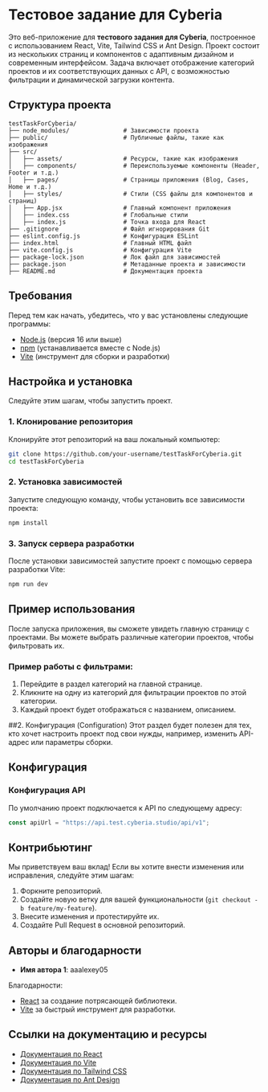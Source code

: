 # Тестовое задание для Cyberia

Это веб-приложение для **тестового задания для Cyberia**, построенное с использованием React, Vite, Tailwind CSS и Ant Design. Проект состоит из нескольких страниц и компонентов с адаптивным дизайном и современным интерфейсом. Задача включает отображение категорий проектов и их соответствующих данных с API, с возможностью фильтрации и динамической загрузки контента.

## Структура проекта

```plaintext
testTaskForCyberia/
├── node_modules/               # Зависимости проекта
├── public/                     # Публичные файлы, такие как изображения
├── src/
│   ├── assets/                 # Ресурсы, такие как изображения
│   ├── components/             # Переиспользуемые компоненты (Header, Footer и т.д.)
│   ├── pages/                  # Страницы приложения (Blog, Cases, Home и т.д.)
│   ├── styles/                 # Стили (CSS файлы для компонентов и страниц)
│   ├── App.jsx                 # Главный компонент приложения
│   ├── index.css               # Глобальные стили
│   ├── index.js                # Точка входа для React
├── .gitignore                  # Файл игнорирования Git
├── eslint.config.js            # Конфигурация ESLint
├── index.html                  # Главный HTML файл
├── vite.config.js              # Конфигурация Vite
├── package-lock.json           # Лок файл для зависимостей
├── package.json                # Метаданные проекта и зависимости
├── README.md                   # Документация проекта
```

## Требования

Перед тем как начать, убедитесь, что у вас установлены следующие программы:

- [Node.js](https://nodejs.org/) (версия 16 или выше)
- [npm](https://www.npmjs.com/) (устанавливается вместе с Node.js)
- [Vite](https://vitejs.dev/) (инструмент для сборки и разработки)

## Настройка и установка

Следуйте этим шагам, чтобы запустить проект.

### 1. Клонирование репозитория

Клонируйте этот репозиторий на ваш локальный компьютер:

```bash
git clone https://github.com/your-username/testTaskForCyberia.git
cd testTaskForCyberia
```

### 2. Установка зависимостей
Запустите следующую команду, чтобы установить все зависимости проекта:
```bash
npm install
```

### 3. Запуск сервера разработки
После установки зависимостей запустите проект с помощью сервера разработки Vite:
```bash
npm run dev
```

## Пример использования

После запуска приложения, вы сможете увидеть главную страницу с проектами. Вы можете выбрать различные категории проектов, чтобы фильтровать их.

### Пример работы с фильтрами:

1. Перейдите в раздел категорий на главной странице.
2. Кликните на одну из категорий для фильтрации проектов по этой категории.
3. Каждый проект будет отображаться с названием, описанием.

##2. Конфигурация (Configuration)
Этот раздел будет полезен для тех, кто хочет настроить проект под свои нужды, например, изменить API-адрес или параметры сборки.
## Конфигурация

### Конфигурация API

По умолчанию проект подключается к API по следующему адресу:

```javascript
const apiUrl = "https://api.test.cyberia.studio/api/v1";
```

## Контрибьютинг

Мы приветствуем ваш вклад! Если вы хотите внести изменения или исправления, следуйте этим шагам:

1. Форкните репозиторий.
2. Создайте новую ветку для вашей функциональности (`git checkout -b feature/my-feature`).
3. Внесите изменения и протестируйте их.
4. Создайте Pull Request в основной репозиторий.


## Авторы и благодарности

- **Имя автора 1**: aaalexey05

Благодарности:

- [React](https://reactjs.org/) за создание потрясающей библиотеки.
- [Vite](https://vitejs.dev/) за быстрый инструмент для разработки.


## Ссылки на документацию и ресурсы

- [Документация по React](https://reactjs.org/docs/getting-started.html)
- [Документация по Vite](https://vitejs.dev/guide/)
- [Документация по Tailwind CSS](https://tailwindcss.com/docs)
- [Документация по Ant Design](https://ant.design/docs/react/introduce)



